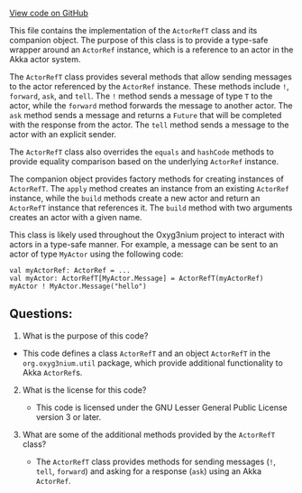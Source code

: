 [View code on GitHub](https://github.com/alephium/alephium/util/src/main/scala/org/alephium/util/ActorRefT.scala)

This file contains the implementation of the `ActorRefT` class and its companion object. The purpose of this class is to provide a type-safe wrapper around an `ActorRef` instance, which is a reference to an actor in the Akka actor system. 

The `ActorRefT` class provides several methods that allow sending messages to the actor referenced by the `ActorRef` instance. These methods include `!`, `forward`, `ask`, and `tell`. The `!` method sends a message of type `T` to the actor, while the `forward` method forwards the message to another actor. The `ask` method sends a message and returns a `Future` that will be completed with the response from the actor. The `tell` method sends a message to the actor with an explicit sender.

The `ActorRefT` class also overrides the `equals` and `hashCode` methods to provide equality comparison based on the underlying `ActorRef` instance.

The companion object provides factory methods for creating instances of `ActorRefT`. The `apply` method creates an instance from an existing `ActorRef` instance, while the `build` methods create a new actor and return an `ActorRefT` instance that references it. The `build` method with two arguments creates an actor with a given name.

This class is likely used throughout the Oxyg3nium project to interact with actors in a type-safe manner. For example, a message can be sent to an actor of type `MyActor` using the following code:

```
val myActorRef: ActorRef = ...
val myActor: ActorRefT[MyActor.Message] = ActorRefT(myActorRef)
myActor ! MyActor.Message("hello")
```
## Questions: 
 1. What is the purpose of this code?
   - This code defines a class `ActorRefT` and an object `ActorRefT` in the `org.oxyg3nium.util` package, which provide additional functionality to Akka `ActorRef`s.

2. What is the license for this code?
   - This code is licensed under the GNU Lesser General Public License version 3 or later.

3. What are some of the additional methods provided by the `ActorRefT` class?
   - The `ActorRefT` class provides methods for sending messages (`!`, `tell`, `forward`) and asking for a response (`ask`) using an Akka `ActorRef`.